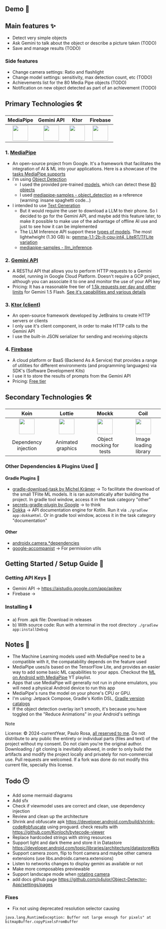 ## Demo 🎥

## Main features ✨
- Detect very simple objects
- Ask Gemini to talk about the object or describe a picture taken (TODO)
- Save and manage results (TODO)

### Side features
- Change camera settings: Ratio and flashlight
- Change model settings: sensitivity, max detection count, etc  (TODO)
- Achievements list for the 80 Media Pipe objects (TODO)
- Notification on new object detected as part of an achievement (TODO)

## Primary Technologies 🛠️
| MediaPipe | Gemini API | Ktor | Firebase |
|:-:|:-:|:-:|:-:|
| <img width="50" src='https://ai.google.dev/edge/mediapipe/images/mediapipe_icon.svg'> | <img width="50" src='https://uxwing.com/wp-content/themes/uxwing/download/brands-and-social-media/google-gemini-icon.png'> | <img width="50" src='https://resources.jetbrains.com/storage/products/company/brand/logos/Ktor_icon.png'> | <img width="50" src='https://firebase.google.com/static/images/brand-guidelines/logo-logomark.png'> |

### 1. [MediaPipe](https://github.com/google/mediapipe)
- An open-source project from Google. It's a framework that facilitates the integration of AI & ML into your applications. Here is a showcase of the [tasks MediaPipe supports](https://mediapipe-studio.webapps.google.com/home)
- I'm using [Object Detection](https://ai.google.dev/edge/mediapipe/solutions/vision/object_detector/android)
    - I used the provided pre-trained [models](https://ai.google.dev/edge/mediapipe/solutions/vision/object_detector#models), which can detect these [80 objects](https://storage.googleapis.com/mediapipe-tasks/object_detector/labelmap.txt)
    - I used [mediapipe-samples - object_detection](https://github.com/google-ai-edge/mediapipe-samples/tree/main/examples/object_detection/android-jetpack-compose) as a reference (warning: insane spaghetti code...)
- I intended to use [Text Generation](https://ai.google.dev/edge/mediapipe/solutions/genai/llm_inference/android)
    - But it would require the user to download a LLM to their phone. So I decided to go for the Gemini API, and maybe add this feature later, to make it possible to make use of the advantage of offline AI use and just to see how it can be implemented
    - The LLM Inference API support these [types of models](https://ai.google.dev/edge/mediapipe/solutions/genai/llm_inference#models). The most lightwheight (1.30 GB) is:
[gemma-1.1-2b-it-cpu-int4, LiteRT/TFLite variation](https://www.kaggle.com/models/google/gemma/tfLite/gemma-1.1-2b-it-cpu-int4)
    - [mediapipe-samples - llm_inference](https://github.com/google-ai-edge/mediapipe-samples/tree/main/examples/llm_inference/android).

### 2. [Gemini API](https://aistudio.google.com/app/apikey)
- A RESTful API that allows you to perform HTTP requests to a Gemini model,
running in Google Cloud Platform. Doesn't require a GCP project, although you can associate it to
one and monitor the use of your API key
- Pricing: It has a reasonable free tier of [1.5k requests per day and other limits](https://ai.google.dev/gemini-api/docs/billing#about-billing) for Gemini 1.5 Flash. [See it's capabilities and various details](https://ai.google.dev/gemini-api/docs/models/gemini#gemini-1.5-flash)

### 3. [Ktor (client)](https://ktor.io/docs/client-create-new-application.html)
- An open-source framework developed by JetBrains to create HTTP servers or clients
- I only use it's client component, in order to make HTTP calls to the Gemini API
- I use the built-in JSON serializer for sending and receiving objects

### 4. [Firebase](https://firebase.google.com/docs/build)
- A cloud platform or BaaS (Backend As A Service) that provides a range of utilities for different environments (and programming languages) via SDK's (Software Development Kits)
- I use it to store the results of prompts from the Gemini API
- Pricing: [Free tier](https://firebase.google.com/pricing)

## Secondary Technologies 🛠️
| Koin | Lottie | Mockk | Coil |
|:----:|:------:|:-----:|:-----:|
| <img width="50" src='https://insert-koin.io/img/koin_new_logo.png'> | <img width="50" src='https://airbnb.io/lottie/images/logo.webp'> | <img width="50" src='https://avatars.githubusercontent.com/u/34787540?s=200&v=4'> | <img width="50" src='https://avatars.githubusercontent.com/u/52722434?s=200&v=4'> |
| Dependency injection | Animated graphics | Object mocking for tests | Image loading library  |

### Other Dependencies & Plugins Used 🔌
#### Gradle Plugins 🐘
- [gradle-download-task by Michel Krämer](https://github.com/michel-kraemer/gradle-download-task) -> To facilitate the download of the small TFlite ML models. It is ran automatically after building the project. In gradle tool window, access it in the task category "other"
- [secrets-gradle-plugin by Google](https://github.com/google/secrets-gradle-plugin) -> to think
- [Dokka](https://kotlinlang.org/docs/dokka-introduction.html) -> API documentation engine for Kotlin. Run it via `./gradlew app:dokkaHtml`. Or in gradle tool window, access it in the task category "documentation"
#### Other
- [androidx.camera.*dependencies](https://developer.android.com/jetpack/androidx/releases/camera)
- [google-accompanist](https://google.github.io/accompanist/) -> For permission utils

## Getting Started / Setup Guide 🙌
### Getting API Keys 🔑
- Gemini API -> https://aistudio.google.com/app/apikey
- Firebase -> 

### Installing ⬇️
- a) From .apk file: Download in releases
- b) With source code: Run with a terminal in the root directory `./gradlew app:installDebug`

## Notes 📝
- The Machine Learning models used with MediaPipe need to be a compatible with it, the compatability depends on the feature used
- MediaPipe uses/is based on the TensorFlow Lite, and provides an easier way to add some basic ML capabilities to your apps. Checkout the [ML on Android with MediaPipe](https://www.youtube.com/playlist?list=PLOU2XLYxmsILZnKn6Erxdyhxmc3fxyitP) YT playlist.
- Apps that use MediaPipe will generally not run in phone emulators, you will need a physical Android device to run this app
- MediaPipe's runs the model on your phone's CPU or GPU.
- I'm using: Jetpack Compose, Gradle's Kotlin DSL, [Gradle version catalogs](https://developer.android.com/build/migrate-to-catalogs)
- If the object detection overlay isn't smooth, it's because you have toggled on the "Reduce Animations" in your Android's settings

> [!NOTE]  
> License: © 2024-currentYear, Paulo Rosa, [all reserved to me](https://choosealicense.com/no-permission/). Do not distribute to any public the entirety or individual parts (files and text) of the project without my consent. Do not claim you're the original author. Downloading / git cloning is inevitably allowed, in order to only build the artifacts and modify the project locally and privately for non-commercial use. Pull requests are welcomed. If a fork was done do not modify this current file, specially this license.

## Todo 🕒
- Add some mermaid diagrams
- Add sfx
- Check if viewmodel uses are correct and clean, use dependency injection
- Review and clean up the architecture
- Shrink and obfuscate apk https://developer.android.com/build/shrink-code#obfuscate using proguard. check results with https://github.com/Konloch/bytecode-viewer
- Replace hardcoded strings with string resources
- Support light and dark theme and store it in Datastore<Preferences> https://developer.android.com/topic/libraries/architecture/datastore#kts
- Support camera zoom, flip to front camera and maybe other camera extensions (use libs.androidx.camera.extensions)
- Listen to networks changes to display gemini as available or not
- Make more composables previewable
- Support landscape mode when [rotating camera](https://developer.android.com/media/camera/camerax/orientation-rotation)
- add docs github page https://github.com/p4ulor/Object-Detector-App/settings/pages
### Fixes
- Fix not using deprecated resolution selector causing
```
java.lang.RuntimeException: Buffer not large enough for pixels" at bitmapBuffer.copyPixelsFromBuffer
```

